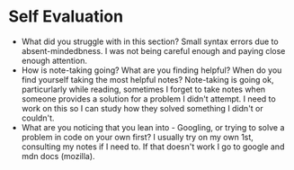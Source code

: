 # Self Evaluation

- What did you struggle with in this section?
Small syntax errors due to absent-mindedbness. I was not being careful enough and paying close enough attention.
- How is note-taking going? What are you finding helpful? When do you find yourself taking the most helpful notes?
Note-taking is going ok, particurlarly while reading, sometimes I forget to take notes when someone provides a solution for a 
problem I didn't attempt. I need to work on this so I can study how they solved something I didn't or couldn't.
- What are you noticing that you lean into - Googling, or trying to solve a problem in code on your own first?
I usually try on my own 1st, consulting my notes if I need to. If that doesn't work I go to google and mdn docs (mozilla).